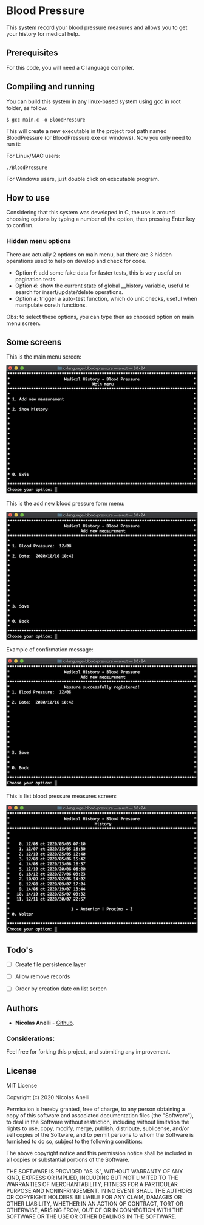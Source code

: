 # Blood Pressure

This system record your blood pressure measures and allows you to get your history for medical help.

## Prerequisites

For this code, you will need a C language compiler.

## Compiling and running

You can build this system in any linux-based system using gcc in root folder, as follow:
```
$ gcc main.c -o BloodPressure
```

This will create a new executable in the project root path named BloodPressure (or BloodPressure.exe on windows). Now you only need to run it:

For Linux/MAC users:

```
./BloodPressure 
```

For Windows users, just double click on executable program.

## How to use

Considering that this system was developed in C, the use is around choosing options by typing a number of the option, then pressing Enter key to confirm.

### Hidden menu options

There are actually 2 options on main menu, but there are 3 hidden operations used to help on develop and check for code.

- Option **f**: add some fake data for faster tests, this is very useful on pagination tests.
- Option **d**: show the current state of global __history variable, useful to search for insert/update/delete operations.
- Option **a**: trigger a auto-test function, which do unit checks, useful when manipulate core.h functions.

Obs: to select these options, you can type then as choosed option on main menu screen.

## Some screens

This is the main menu screen:

![Main Menu](./images/main_menu.png)


This is the add new blood pressure form menu:

![Register new blood pressure](./images/add_menu.png)


Example of confirmation message:

![Register new blood pressure with confirmation message](./images/add_menu_confirmation.png)


This is list blood pressure measures screen:

![Measure screens](./images/list_menu.png)


## Todo's

- [ ] Create file persistence layer
- [ ] Allow remove records
- [ ] Order by creation date on list screen


## Authors

- **Nicolas Anelli** - [Github](https://github.com/NicolasAnelli).

### Considerations:

Feel free for forking this project, and submiting any improvement.

## License

MIT License

Copyright (c) 2020 Nicolas Anelli

Permission is hereby granted, free of charge, to any person obtaining a copy
of this software and associated documentation files (the "Software"), to deal
in the Software without restriction, including without limitation the rights
to use, copy, modify, merge, publish, distribute, sublicense, and/or sell
copies of the Software, and to permit persons to whom the Software is
furnished to do so, subject to the following conditions:

The above copyright notice and this permission notice shall be included in all
copies or substantial portions of the Software.

THE SOFTWARE IS PROVIDED "AS IS", WITHOUT WARRANTY OF ANY KIND, EXPRESS OR
IMPLIED, INCLUDING BUT NOT LIMITED TO THE WARRANTIES OF MERCHANTABILITY,
FITNESS FOR A PARTICULAR PURPOSE AND NONINFRINGEMENT. IN NO EVENT SHALL THE
AUTHORS OR COPYRIGHT HOLDERS BE LIABLE FOR ANY CLAIM, DAMAGES OR OTHER
LIABILITY, WHETHER IN AN ACTION OF CONTRACT, TORT OR OTHERWISE, ARISING FROM,
OUT OF OR IN CONNECTION WITH THE SOFTWARE OR THE USE OR OTHER DEALINGS IN THE
SOFTWARE.
